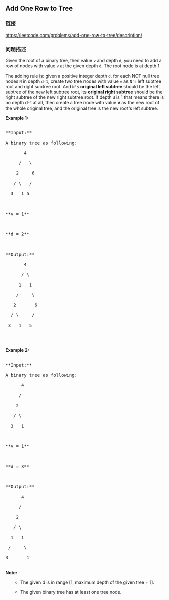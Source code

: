## Add One Row to Tree  
### 链接  
https://leetcode.com/problems/add-one-row-to-tree/description/  
### 问题描述
Given the root of a binary tree, then value `v` and depth `d`, you need to add a row of nodes with value `v` at the given depth `d`. The root node is at depth 1. 

The adding rule is: given a positive integer depth `d`, for each NOT null tree nodes `N` in depth `d-1`, create two tree nodes with value `v` as `N's` left subtree root and right subtree root. And `N's` **original left subtree** should be the left subtree of the new left subtree root, its **original right subtree** should be the right subtree of the new right subtree root. If depth `d` is 1 that means there is no depth d-1 at all, then create a tree node with value **v** as the new root of the whole original tree, and the original tree is the new root's left subtree.

**Example 1:**<br />
<pre>
**Input:** 
A binary tree as following:
       4
     /   \
    2     6
   / \   / 
  3   1 5   

**v = 1**

**d = 2**

**Output:** 
       4
      / \
     1   1
    /     \
   2       6
  / \     / 
 3   1   5   

</pre>


**Example 2:**<br />
<pre>
**Input:** 
A binary tree as following:
      4
     /   
    2    
   / \   
  3   1    

**v = 1**

**d = 3**

**Output:** 
      4
     /   
    2
   / \    
  1   1
 /     \  
3       1
</pre>


**Note:**<br>
<ol>
- The given d is in range [1, maximum depth of the given tree + 1].
- The given binary tree has at least one tree node.
</ol>

